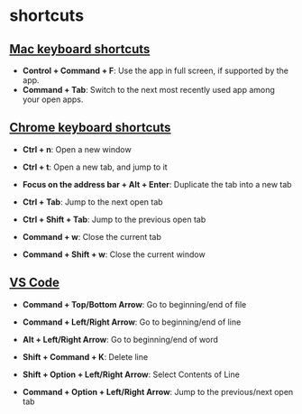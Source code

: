 # shortcuts

## [Mac keyboard shortcuts](https://support.apple.com/en-us/102650)

- **Control + Command + F**: Use the app in full screen, if supported by the app.
- **Command + Tab**: Switch to the next most recently used app among your open apps.

## [Chrome keyboard shortcuts](https://support.google.com/chrome/answer/157179?hl=en&co=GENIE.Platform%3DDesktop)

- **Ctrl + n**: Open a new window
- **Ctrl + t**: Open a new tab, and jump to it
- **Focus on the address bar + Alt + Enter**: Duplicate the tab into a new tab

- **Ctrl + Tab**: Jump to the next open tab
- **Ctrl + Shift + Tab**: Jump to the previous open tab

- **Command + w**: Close the current tab
- **Command + Shift + w**: Close the current window

## [VS Code](https://code.visualstudio.com/shortcuts/keyboard-shortcuts-macos.pdf)

- **Command + Top/Bottom Arrow**: Go to beginning/end of file
- **Command + Left/Right Arrow**: Go to beginning/end of line
- **Alt + Left/Right Arrow**: Go to beginning/end of word

- **Shift + Command + K**: Delete line

- **Shift + Option + Left/Right Arrow**: Select Contents of Line

- **Command + Option + Left/Right Arrow**: Jump to the previous/next open tab


